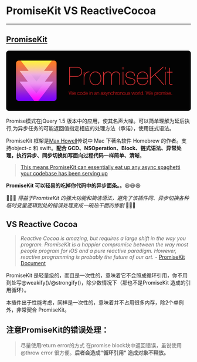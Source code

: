 # PromiseKit VS ReactiveCocoa
---

## [PromiseKit](http://promisekit.org/)

 ![](promiseKit.png)
   
  
  Promise模式在jQuery 1.5 版本中的应用，使其名声大噪。可以简单理解为延后执行,为异步任务的可能返回值指定相应的处理方法（承诺），使用链式语法。
  
  PromiseKit 框架是[Max Howell](https://twitter.com/mxcl)传说中 Mac 下著名软件 Homebrew 的作者。支持object-c 和 swift。**配合 GCD、NSOperation、Block、链式语法、异常处理，执行异步、同步切换如写面向过程代码一样简单、清晰**。
  >[This means PromiseKit can essentially eat up any async spaghetti your codebase has been serving up](https://medium.com/the-traveled-ios-developers-guide/making-promises-417f13da901f#.iu9rmti1g) 
  
  **PromiseKit 可以轻易的吃掉你代码中的异步面条。。**😆😆😆
  
  🎉🎉🎉 *得益于PromiseKit 的强大功能和简洁语法，避免了该插件同、异步切换各种临时变量逻辑到处的错误处理变成一碗热干面的惨剧* 🍻🍻🍻
  


## VS   Reactive Cocoa

  > *Reactive Cocoa is amazing, but requires a large shift in the way you program. PromiseKit is a happier compromise between the way most people program for iOS and a pure reactive paradigm. However, reactive programming is probably the future of our art.* - [PromiseKit Document](http://promisekit.org/appendix)
 
PromiseKit 是轻量级的，而且是一次性的，意味着它不会照成循环引用，你不用到处写@weakify()/@strongify()，除少数情况下（那也不是PromiseKit 造成的引用循环）。

本插件出于性能考虑，同样是一次性的，意味着并不占用很多内存，除2个单例外，非常契合 PromiseKit。


## 注意PromiseKit的错误处理：
    
 
> 尽量使用return error的方式 在promise block块中返回错误，虽说使用@throw error 很方便。**后者会造成"循环引用" 造成对象不释放。**
